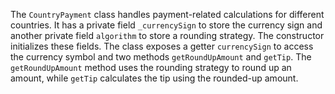 The `CountryPayment` class handles payment-related calculations for different countries. It has a private field `_currencySign` to store the currency sign and another private field `algorithm` to store a rounding strategy. The constructor initializes these fields. The class exposes a getter `currencySign` to access the currency symbol and two methods `getRoundUpAmount` and `getTip`. The `getRoundUpAmount` method uses the rounding strategy to round up an amount, while `getTip` calculates the tip using the rounded-up amount.


